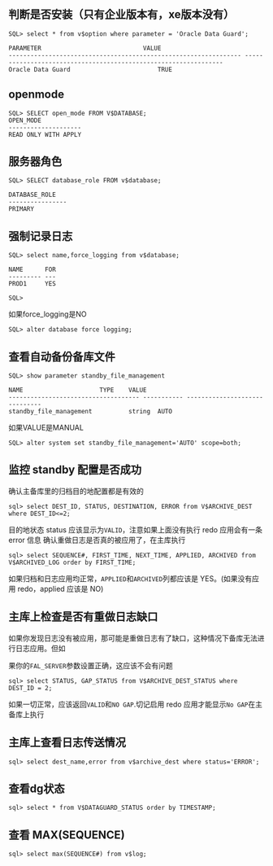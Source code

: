 ## 判断是否安装（只有企业版本有，xe版本没有）

```
SQL> select * from v$option where parameter = 'Oracle Data Guard';

PARAMETER							 VALUE
---------------------------------------------------------------- ----------------------------------------------------------------
Oracle Data Guard						 TRUE
```

## openmode

```
SQL> SELECT open_mode FROM V$DATABASE;
OPEN_MODE
--------------------
READ ONLY WITH APPLY
```

## 服务器角色

```
SQL> SELECT database_role FROM v$database;

DATABASE_ROLE
----------------
PRIMARY
```

## 强制记录日志

```
SQL> select name,force_logging from v$database;

NAME	  FOR
--------- ---
PROD1	  YES

SQL> 
```

如果force_logging是NO

```
SQL> alter database force logging;
```

## 查看自动备份备库文件

```
SQL> show parameter standby_file_management

NAME				     TYPE	 VALUE
------------------------------------ ----------- ------------------------------
standby_file_management 	     string	 AUTO
```

如果VALUE是MANUAL

```
SQL> alter system set standby_file_management='AUTO' scope=both;
```

## 监控 standby 配置是否成功

确认主备库里的归档目的地配置都是有效的

```
sql> select DEST_ID, STATUS, DESTINATION, ERROR from V$ARCHIVE_DEST where DEST_ID<=2;
```

目的地状态 status 应该显示为`VALID`，注意如果上面没有执行 redo 应用会有一条 error 信息 确认重做日志是否真的被应用了，在主库执行

```
sql> select SEQUENCE#, FIRST_TIME, NEXT_TIME, APPLIED, ARCHIVED from V$ARCHIVED_LOG order by FIRST_TIME;
```

如果归档和日志应用均正常，`APPLIED`和`ARCHIVED`列都应该是 YES。(如果没有应用 redo，applied 应该是 NO)

## 主库上检查是否有重做日志缺口

如果你发现日志没有被应用，那可能是重做日志有了缺口，这种情况下备库无法进行日志应用。但如

果你的`FAL_SERVER`参数设置正确，这应该不会有问题

```
sql> select STATUS, GAP_STATUS from V$ARCHIVE_DEST_STATUS where DEST_ID = 2;
```

如果一切正常，应该返回`VALID`和`NO GAP`.切记启用 redo 应用才能显示`No GAP`在主备库上执行

## 主库上查看日志传送情况

```
sql> select dest_name,error from v$archive_dest where status='ERROR';
```

## 查看dg状态

```
sql> select * from V$DATAGUARD_STATUS order by TIMESTAMP;
```

## 查看 MAX(SEQUENCE)

```
sql> select max(SEQUENCE#) from v$log;
```

